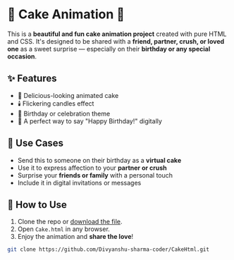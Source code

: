 # 🎂 Cake Animation 🎉

This is a **beautiful and fun cake animation project** created with pure HTML and CSS. It's designed to be shared with a **friend, partner, crush, or loved one** as a sweet surprise — especially on their **birthday or any special occasion**.

## ✨ Features

- 🎂 Delicious-looking animated cake
- 🕯️ Flickering candles effect
- 🎉 Birthday or celebration theme
- 💝 A perfect way to say "Happy Birthday!" digitally

## 🎁 Use Cases

- Send this to someone on their birthday as a **virtual cake**
- Use it to express affection to your **partner or crush**
- Surprise your **friends or family** with a personal touch
- Include it in digital invitations or messages

## 🚀 How to Use

1. Clone the repo or [download the file](https://github.com/Divyanshu-sharma-coder/CakeHtml).
2. Open `Cake.html` in any browser.
3. Enjoy the animation and **share the love**!

```bash
git clone https://github.com/Divyanshu-sharma-coder/CakeHtml.git
